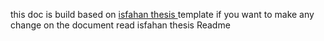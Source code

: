 this doc is build based on <a href=https://github.com/Mehrdadghassabi/isfahan-thesis> isfahan thesis </a> template
if you want to make any change on the document read isfahan thesis Readme
